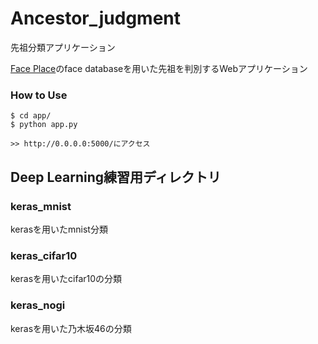 # Ancestor_judgment
先祖分類アプリケーション

[Face Place](http://wiki.cnbc.cmu.edu/Face_Place)のface databaseを用いた先祖を判別するWebアプリケーション

### How to Use
```
$ cd app/
$ python app.py

>> http://0.0.0.0:5000/にアクセス
```

## Deep Learning練習用ディレクトリ
### keras_mnist
kerasを用いたmnist分類

### keras_cifar10
kerasを用いたcifar10の分類

### keras_nogi
kerasを用いた乃木坂46の分類
